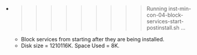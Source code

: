 * >>>>>>>>> Running inst-min-con-04-block-services-start-postinstall.sh ...
  * Block services from starting after they are being installed.
  * Disk size = 1210116K. Space Used = 8K.
